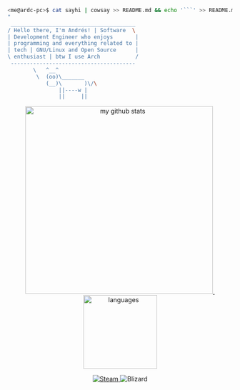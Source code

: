 ``` sh
<me@ardc-pc>$ cat sayhi | cowsay >> README.md && echo '```' >> README.md
"
 _______________________________________ 
/ Hello there, I'm Andrés! | Software  \
| Development Engineer who enjoys       |
| programming and everything related to |
| tech | GNU/Linux and Open Source      |
\ enthusiast | btw I use Arch           /
 --------------------------------------- 
        \   ^__^
         \  (oo)\_______
            (__)\       )\/\
                ||----w |
                ||     ||
```

<a align="center" href="https://andrsrz.github.io">
<p align="center">
<img src="https://github-readme-stats.vercel.app/api?username=andrsrz&show_icons=true&theme=dracula" alt="my github stats" width="420"/>&nbsp;<img src="https://github-readme-stats.vercel.app/api/top-langs/?username=andrsrz&layout=compact&theme=dracula&langs_count=10" alt="languages" height="165">
</p>
</a>

<p align="center">
<span class="badge-steam">
<a href="https://steamcommunity.com/id/andrsrz" alt="Steam Profile">
<img src="https://img.shields.io/static/v1?label=andrsrz&message=@Steam&color=000000&style=for-the-badge&logo=steam" alt="Steam"/>
</a>
</span>
<span class="badge-blizzard">
<img src="https://img.shields.io/static/v1?label=andrsrz%201753&message=@Battle.net&color=00AEFF&style=for-the-badge&logo=battle.net" alt="Blizard"/>
</span>
</p>
